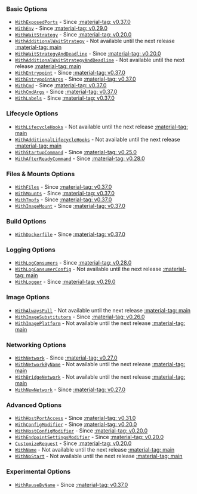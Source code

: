 ### Basic Options

- [`WithExposedPorts`](/features/creating_container/#withexposedports) - Since <a href="https://github.com/testcontainers/testcontainers-go/releases/tag/v0.37.0"><span class="tc-version">:material-tag: v0.37.0</span></a>
- [`WithEnv`](/features/creating_container/#withenv) - Since <a href="https://github.com/testcontainers/testcontainers-go/releases/tag/v0.29.0"><span class="tc-version">:material-tag: v0.29.0</span></a>
- [`WithWaitStrategy`](/features/creating_container/#withwaitstrategy) - Since <a href="https://github.com/testcontainers/testcontainers-go/releases/tag/v0.20.0"><span class="tc-version">:material-tag: v0.20.0</span></a>
- [`WithAdditionalWaitStrategy`](/features/creating_container/#withadditionalwaitstrategy) - Not available until the next release <a href="https://github.com/testcontainers/testcontainers-go"><span class="tc-version">:material-tag: main</span></a>
- [`WithWaitStrategyAndDeadline`](/features/creating_container/#withwaitstrategyanddeadline) - Since <a href="https://github.com/testcontainers/testcontainers-go/releases/tag/v0.20.0"><span class="tc-version">:material-tag: v0.20.0</span></a>
- [`WithAdditionalWaitStrategyAndDeadline`](/features/creating_container/#withadditionalwaitstrategyanddeadline) - Not available until the next release <a href="https://github.com/testcontainers/testcontainers-go"><span class="tc-version">:material-tag: main</span></a>
- [`WithEntrypoint`](/features/creating_container/#withentrypoint) - Since <a href="https://github.com/testcontainers/testcontainers-go/releases/tag/v0.37.0"><span class="tc-version">:material-tag: v0.37.0</span></a>
- [`WithEntrypointArgs`](/features/creating_container/#withentrypointargs) - Since <a href="https://github.com/testcontainers/testcontainers-go/releases/tag/v0.37.0"><span class="tc-version">:material-tag: v0.37.0</span></a>
- [`WithCmd`](/features/creating_container/#withcmd) - Since <a href="https://github.com/testcontainers/testcontainers-go/releases/tag/v0.37.0"><span class="tc-version">:material-tag: v0.37.0</span></a>
- [`WithCmdArgs`](/features/creating_container/#withcmdargs) - Since <a href="https://github.com/testcontainers/testcontainers-go/releases/tag/v0.37.0"><span class="tc-version">:material-tag: v0.37.0</span></a>
- [`WithLabels`](/features/creating_container/#withlabels) - Since <a href="https://github.com/testcontainers/testcontainers-go/releases/tag/v0.37.0"><span class="tc-version">:material-tag: v0.37.0</span></a>

### Lifecycle Options

- [`WithLifecycleHooks`](/features/creating_container/#withlifecyclehooks) - Not available until the next release <a href="https://github.com/testcontainers/testcontainers-go"><span class="tc-version">:material-tag: main</span></a>
- [`WithAdditionalLifecycleHooks`](/features/creating_container/#withadditionallifecyclehooks) - Not available until the next release <a href="https://github.com/testcontainers/testcontainers-go"><span class="tc-version">:material-tag: main</span></a>
- [`WithStartupCommand`](/features/creating_container/#withstartupcommand) - Since <a href="https://github.com/testcontainers/testcontainers-go/releases/tag/v0.25.0"><span class="tc-version">:material-tag: v0.25.0</span></a>
- [`WithAfterReadyCommand`](/features/creating_container/#withafterreadycommand) - Since <a href="https://github.com/testcontainers/testcontainers-go/releases/tag/v0.28.0"><span class="tc-version">:material-tag: v0.28.0</span></a>

### Files & Mounts Options

- [`WithFiles`](/features/creating_container/#withfiles) - Since <a href="https://github.com/testcontainers/testcontainers-go/releases/tag/v0.37.0"><span class="tc-version">:material-tag: v0.37.0</span></a>
- [`WithMounts`](/features/creating_container/#withmounts) - Since <a href="https://github.com/testcontainers/testcontainers-go/releases/tag/v0.37.0"><span class="tc-version">:material-tag: v0.37.0</span></a>
- [`WithTmpfs`](/features/creating_container/#withtmpfs) - Since <a href="https://github.com/testcontainers/testcontainers-go/releases/tag/v0.37.0"><span class="tc-version">:material-tag: v0.37.0</span></a>
- [`WithImageMount`](/features/creating_container/#withimagemount) - Since <a href="https://github.com/testcontainers/testcontainers-go/releases/tag/v0.37.0"><span class="tc-version">:material-tag: v0.37.0</span></a>

### Build Options

- [`WithDockerfile`](/features/creating_container/#withdockerfile) - Since <a href="https://github.com/testcontainers/testcontainers-go/releases/tag/v0.37.0"><span class="tc-version">:material-tag: v0.37.0</span></a>

### Logging Options

- [`WithLogConsumers`](/features/creating_container/#withlogconsumers) - Since <a href="https://github.com/testcontainers/testcontainers-go/releases/tag/v0.28.0"><span class="tc-version">:material-tag: v0.28.0</span></a>
- [`WithLogConsumerConfig`](/features/creating_container/#withlogconsumerconfig) - Not available until the next release <a href="https://github.com/testcontainers/testcontainers-go"><span class="tc-version">:material-tag: main</span></a>
- [`WithLogger`](/features/creating_container/#withlogger) - Since <a href="https://github.com/testcontainers/testcontainers-go/releases/tag/v0.29.0"><span class="tc-version">:material-tag: v0.29.0</span></a>

### Image Options

- [`WithAlwaysPull`](/features/creating_container/#withalwayspull) - Not available until the next release <a href="https://github.com/testcontainers/testcontainers-go"><span class="tc-version">:material-tag: main</span></a>
- [`WithImageSubstitutors`](/features/creating_container/#withimagesubstitutors) - Since <a href="https://github.com/testcontainers/testcontainers-go/releases/tag/v0.26.0"><span class="tc-version">:material-tag: v0.26.0</span></a>
- [`WithImagePlatform`](/features/creating_container/#withimageplatform) - Not available until the next release <a href="https://github.com/testcontainers/testcontainers-go"><span class="tc-version">:material-tag: main</span></a>

### Networking Options

- [`WithNetwork`](/features/creating_container/#withnetwork) - Since <a href="https://github.com/testcontainers/testcontainers-go/releases/tag/v0.27.0"><span class="tc-version">:material-tag: v0.27.0</span></a>
- [`WithNetworkByName`](/features/creating_container/#withnetworkbyname) - Not available until the next release <a href="https://github.com/testcontainers/testcontainers-go"><span class="tc-version">:material-tag: main</span></a>
- [`WithBridgeNetwork`](/features/creating_container/#withbridgenetwork) - Not available until the next release <a href="https://github.com/testcontainers/testcontainers-go"><span class="tc-version">:material-tag: main</span></a>
- [`WithNewNetwork`](/features/creating_container/#withnewnetwork) - Since <a href="https://github.com/testcontainers/testcontainers-go/releases/tag/v0.27.0"><span class="tc-version">:material-tag: v0.27.0</span></a>

### Advanced Options

- [`WithHostPortAccess`](/features/creating_container/#withhostportaccess) - Since <a href="https://github.com/testcontainers/testcontainers-go/releases/tag/v0.31.0"><span class="tc-version">:material-tag: v0.31.0</span></a>
- [`WithConfigModifier`](/features/creating_container/#withconfigmodifier) - Since <a href="https://github.com/testcontainers/testcontainers-go/releases/tag/v0.20.0"><span class="tc-version">:material-tag: v0.20.0</span></a>
- [`WithHostConfigModifier`](/features/creating_container/#withhostconfigmodifier) - Since <a href="https://github.com/testcontainers/testcontainers-go/releases/tag/v0.20.0"><span class="tc-version">:material-tag: v0.20.0</span></a>
- [`WithEndpointSettingsModifier`](/features/creating_container/#withendpointsettingsmodifier) - Since <a href="https://github.com/testcontainers/testcontainers-go/releases/tag/v0.20.0"><span class="tc-version">:material-tag: v0.20.0</span></a>
- [`CustomizeRequest`](/features/creating_container/#customizerequest) - Since <a href="https://github.com/testcontainers/testcontainers-go/releases/tag/v0.20.0"><span class="tc-version">:material-tag: v0.20.0</span></a>
- [`WithName`](/features/creating_container/#withname) - Not available until the next release <a href="https://github.com/testcontainers/testcontainers-go"><span class="tc-version">:material-tag: main</span></a>
- [`WithNoStart`](/features/creating_container/#withnostart) - Not available until the next release <a href="https://github.com/testcontainers/testcontainers-go"><span class="tc-version">:material-tag: main</span></a>

### Experimental Options

- [`WithReuseByName`](/features/creating_container/#withreusebyname) - Since <a href="https://github.com/testcontainers/testcontainers-go/releases/tag/v0.37.0"><span class="tc-version">:material-tag: v0.37.0</span></a>
